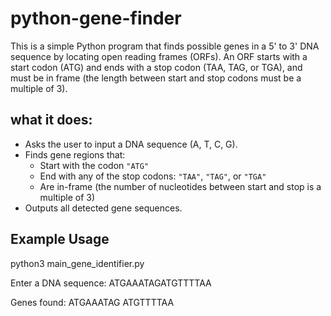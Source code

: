 # python-gene-finder
This is a simple Python program that finds possible genes in a 5' to 3' DNA sequence by locating open reading frames (ORFs). An ORF starts with a start codon (ATG) and ends with a stop codon (TAA, TAG, or TGA), and must be in frame (the length between start and stop codons must be a multiple of 3).

## what it does:

- Asks the user to input a DNA sequence (A, T, C, G).
- Finds gene regions that:
  - Start with the codon `"ATG"`
  - End with any of the stop codons: `"TAA"`, `"TAG"`, or `"TGA"`
  - Are in-frame (the number of nucleotides between start and stop is a multiple of 3)
- Outputs all detected gene sequences.

## Example Usage

python3 main_gene_identifier.py

Enter a DNA sequence: ATGAAATAGATGTTTTAA

Genes found:
ATGAAATAG
ATGTTTTAA

